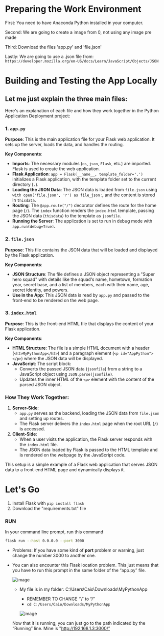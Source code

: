 # Preparing the Work Environment

First: You need to have Anaconda Python installed in your computer.

Second: We are going to create a image from 0, not using any image pre made

Third: Download the files 'app.py' and 'file.json'

Lastly: We are going to use a .json file from: `https://developer.mozilla.org/en-US/docs/Learn/JavaScript/Objects/JSON`

# Building and Testing the App Locally
## Let me just explain the three main files:

Here's an explanation of each file and how they work together in the Python Application Deployment project:

### 1. `app.py`

**Purpose**: This is the main application file for your Flask web application. It sets up the server, loads the data, and handles the routing.

**Key Components**:

- **Imports**: The necessary modules (`os`, `json`, `Flask`, etc.) are imported. Flask is used to create the web application.
- **Flask Application**: `app = Flask(__name__, template_folder='.')` initializes a Flask application, with the template folder set to the current directory (`.`).
- **Loading the JSON Data**: The JSON data is loaded from `file.json` using `with open('file.json', 'r') as file_json:`, and the content is stored in `thisdata`.
- **Routing**: The `@app.route("/")` decorator defines the route for the home page (`/`). The `index` function renders the `index.html` template, passing the JSON data (`thisdata`) to the template as `jsonfile`.
- **Running the Server**: The application is set to run in debug mode with `app.run(debug=True)`.

### 2. `file.json`

**Purpose**: This file contains the JSON data that will be loaded and displayed by the Flask application.

**Key Components**:

- **JSON Structure**: The file defines a JSON object representing a "Super hero squad" with details like the squad's name, hometown, formation year, secret base, and a list of members, each with their name, age, secret identity, and powers.
- **Use in the App**: This JSON data is read by `app.py` and passed to the front-end to be rendered on the web page.

### 3. `index.html`

**Purpose**: This is the front-end HTML file that displays the content of your Flask application.

**Key Components**:

- **HTML Structure**: The file is a simple HTML document with a header (`<h2>MyPythonApp</h2>`) and a paragraph element (`<p id="AppPython"></p>`) where the JSON data will be displayed.
- **JavaScript**: The script block:
    - Converts the passed JSON data (`jsonfile`) from a string to a JavaScript object using `JSON.parse(jsonfile)`.
    - Updates the inner HTML of the `<p>` element with the content of the parsed JSON object.

### How They Work Together:

1. **Server-Side**:
    - `app.py` serves as the backend, loading the JSON data from `file.json` and setting up routes.
    - The Flask server delivers the `index.html` page when the root URL (`/`) is accessed.
2. **Client-Side**:
    - When a user visits the application, the Flask server responds with the `index.html` file.
    - The JSON data loaded by Flask is passed to the HTML template and is rendered on the webpage by the JavaScript code.

This setup is a simple example of a Flask web application that serves JSON data to a front-end HTML page and dynamically displays it.

# Let's Go
1. Install Flask with `pip install flask`
2. Download the "requirements.txt" file

### RUN

In your command line prompt, run this command

```bash
flask run --host 0.0.0.0 --port 3000
```

- Problems: If you have some kind of **port** problem or warning, just change the number 3000 to another one.
- You can also encounter this Flask location problem. This just means that you have to run this prompt in the same folder of the “app.py” file.
    
    ![image](https://github.com/user-attachments/assets/a1be3ab0-f6b5-4ff6-9b1f-3e5c8c4f5e5d)

    
    - My file is in my folder: C:\Users\Caio\Downloads\MyPythonApp
        - REMEMBER TO CHANGE “\” to “/”
        - `cd C:/Users/Caio/Downloads/MyPythonApp`
        
        ![image](https://github.com/user-attachments/assets/497cd41a-d1aa-417f-9651-a9c652b07659)

        
    
    Now that it is running, you can just go to the path indicated by the “Running” line. Mine is "http://192.168.1.3:3000/”

